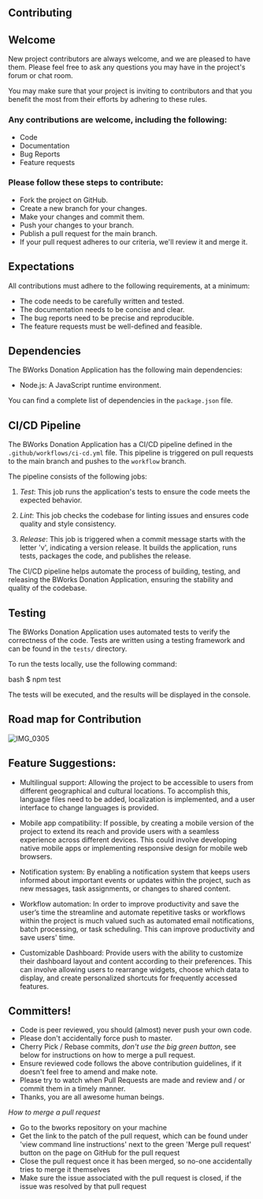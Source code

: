 ## Contributing

## Welcome

New project contributors are always welcome, and we are pleased to have them. Please feel free to ask any questions you may have in the project's forum or chat room.

You may make sure that your project is inviting to contributors and that you benefit the most from their efforts by adhering to these rules.

### Any contributions are welcome, including the following:
+ Code
+ Documentation
+ Bug Reports
+ Feature requests

### Please follow these steps to contribute:
+ Fork the project on GitHub.
+ Create a new branch for your changes.
+ Make your changes and commit them.
+ Push your changes to your branch.
+ Publish a pull request for the main branch.
+ If your pull request adheres to our criteria, we'll review it and merge it.

## Expectations
All contributions must adhere to the following requirements, at a minimum:
+ The code needs to be carefully written and tested.
+ The documentation needs to be concise and clear.
+ The bug reports need to be precise and reproducible.
+ The feature requests must be well-defined and feasible.

## Dependencies
The BWorks Donation Application has the following main dependencies:

- Node.js: A JavaScript runtime environment.

You can find a complete list of dependencies in the `package.json` file.

## CI/CD Pipeline

The BWorks Donation Application has a CI/CD pipeline defined in the `.github/workflows/ci-cd.yml` file. This pipeline is triggered on pull requests to the main branch and pushes to the `workflow` branch.

The pipeline consists of the following jobs:

1. *Test*: This job runs the application's tests to ensure the code meets the expected behavior.

2. *Lint*: This job checks the codebase for linting issues and ensures code quality and style consistency.

3. *Release*: This job is triggered when a commit message starts with the letter 'v', indicating a version release. It builds the application, runs tests, packages the code, and publishes the release.

The CI/CD pipeline helps automate the process of building, testing, and releasing the BWorks Donation Application, ensuring the stability and quality of the codebase.

## Testing

The BWorks Donation Application uses automated tests to verify the correctness of the code. Tests are written using a testing framework and can be found in the `tests/` directory.

To run the tests locally, use the following command:

bash
$ npm test

The tests will be executed, and the results will be displayed in the console.

## Road map for Contribution
![IMG_0305](https://github.com/anees1203/BWorks-Material-Donation-Tracking/assets/86214595/786fbd9f-fa61-427b-9420-e0caee928fd5)

## Feature Suggestions:

* Multilingual support: Allowing the project to be accessible to users from different geographical and cultural locations. To accomplish this, language files need to be added, localization is implemented, and a user interface to change languages is provided.

* Mobile app compatibility:  If possible, by creating a mobile version of the project to extend its reach and provide users with a seamless experience across different devices. This could involve developing native mobile apps or implementing responsive design for mobile web browsers.

* Notification system: By enabling a notification system that keeps users informed about important events or updates within the project, such as new messages, task assignments, or changes to shared content.

* Workflow automation: In order to improve productivity and save the user’s time the streamline and automate repetitive tasks or workflows within the project is much valued such as automated email notifications, batch processing, or task scheduling. This can improve productivity and save users' time.

* Customizable Dashboard: Provide users with the ability to customize their dashboard layout and content according to their preferences. This can involve allowing users to rearrange widgets, choose which data to display, and create personalized shortcuts for frequently accessed features.

## Committers!
 * Code is peer reviewed, you should (almost) never push your own code.
 * Please don't accidentally force push to master.
 * Cherry Pick / Rebase commits, *don't use the big green button*, see below for instructions on how to merge a pull request.
 * Ensure reviewed code follows the above contribution guidelines, if it doesn't feel free to amend and make note.
 * Please try to watch when Pull Requests are made and review and / or commit them in a timely manner.
 * Thanks, you are all awesome human beings.

*How to merge a pull request*
 * Go to the bworks repository on your machine
 * Get the link to the patch of the pull request, which can be found under 'view command line instructions' next to the green 'Merge pull request' button on the page on GitHub for the pull request
 * Close the pull request once it has been merged, so no-one accidentally tries to merge it themselves
 * Make sure the issue associated with the pull request is closed, if the issue was resolved by that pull request

